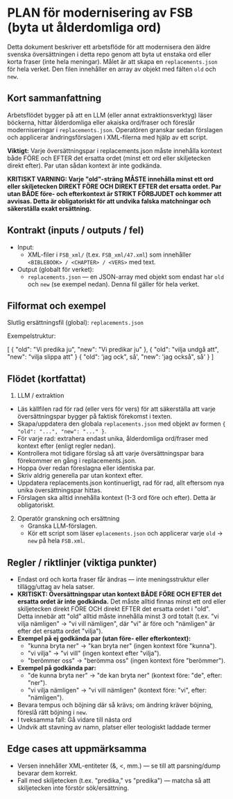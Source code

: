 
# PLAN för modernisering av FSB (byta ut ålderdomliga ord)

Detta dokument beskriver ett arbetsflöde för att modernisera den äldre svenska översättningen i detta repo genom att byta ut enstaka ord eller korta fraser (inte hela meningar). Målet är att skapa en `replacements.json` för hela verket. Den filen innehåller en array av objekt med fälten `old` och `new`.

## Kort sammanfattning

Arbetsflödet bygger på att en LLM (eller annat extraktionsverktyg) läser böckerna, hittar ålderdomliga eller akaiska ord/fraser och föreslår moderniseringar i `replacements.json`. Operatören granskar sedan förslagen och applicerar ändringsförslagen i XML-filerna med hjälp av ett script.

**Viktigt:** Varje översättningspar i replacements.json måste innehålla kontext både FÖRE och EFTER det ersatta ordet (minst ett ord eller skiljetecken direkt efter). Par utan sådan kontext är inte godkända.

**KRITISKT VARNING: Varje "old"-sträng MÅSTE innehålla minst ett ord eller skiljetecken DIREKT FÖRE OCH DIREKT EFTER det ersatta ordet. Par utan BÅDE före- och efterkontext är STRIKT FÖRBJUDET och kommer att avvisas. Detta är obligatoriskt för att undvika falska matchningar och säkerställa exakt ersättning.**

## Kontrakt (inputs / outputs / fel)

- Input:
  - XML-filer i `FSB_xml/` (t.ex. `FSB_xml/47.xml`) som innehåller `<BIBLEBOOK> / <CHAPTER> / <VERS>` med text.
- Output (globalt för verket):
  - `replacements.json` — en JSON-array med objekt som endast har `old` och `new` (se exempel nedan). Denna fil gäller för hela verket.

## Filformat och exempel

Slutlig ersättningsfil (global): `replacements.json`

Exempelstruktur:

[
  { "old": "Vi predika ju", "new": "Vi predikar ju" },
  { "old": "vilja undgå att", "new": "vilja slippa att" }
  { "old": 'jag ock", så', "new": 'jag också", så' }
]

## Flödet (kortfattat)

1) LLM / extraktion
  - Läs källfilen rad för rad (eller vers för vers) för att säkerställa att varje översättningspar bygger på faktisk förekomst i texten.
  - Skapa/uppdatera den globala `replacements.json` med objekt av formen `{ "old": "...", "new": "..." }`.
  - För varje rad: extrahera endast unika, ålderdomliga ord/fraser med kontext efter (enligt regler nedan).
  - Kontrollera mot tidigare förslag så att varje översättningspar bara förekommer en gång i replacements.json.
  - Hoppa över redan föreslagna eller identiska par.
  - Skriv aldrig generella par utan kontext efter.
  - Uppdatera replacements.json kontinuerligt, rad för rad, allt eftersom nya unika översättningspar hittas.
  - Förslagen ska alltid innehålla kontext (1-3 ord före och efter). Detta är obligatoriskt.

2) Operatör granskning och ersättning
   - Granska LLM-förslagen.
   - Kör ett script som läser `eplacements.json` och applicerar varje `old` → `new` på hela `FSB.xml`.
 
## Regler / riktlinjer (viktiga punkter)

- Endast ord och korta fraser får ändras — inte meningsstruktur eller tillägg/uttag av hela satser.
- **KRITISKT: Översättningspar utan kontext BÅDE FÖRE OCH EFTER det ersatta ordet är inte godkända.** Det måste alltid finnas minst ett ord eller skiljetecken direkt FÖRE OCH direkt EFTER det ersatta ordet i "old". Detta innebär att "old" alltid måste innehålla minst 3 ord totalt (t.ex. "vi vilja nämligen" → "vi vill nämligen", där "vi" är före och "nämligen" är efter det ersatta ordet "vilja"). 
- **Exempel på ej godkända par (utan före- eller efterkontext):**
  - "kunna bryta ner" → "kan bryta ner" (ingen kontext före "kunna").
  - "vi vilja" → "vi vill" (ingen kontext efter "vilja").
  - "berömmer oss" → "berömma oss" (ingen kontext före "berömmer").
- **Exempel på godkända par:**
  - "de kunna bryta ner" → "de kan bryta ner" (kontext före: "de", efter: "ner").
  - "vi vilja nämligen" → "vi vill nämligen" (kontext före: "vi", efter: "nämligen").
- Bevara tempus och böjning där så krävs; om ändring kräver böjning, föreslå rätt böjning i `new`.
- I tveksamma fall: Gå vidare till nästa ord
- Undvik att stavning av namn, platser eller teologiskt laddade termer

## Edge cases att uppmärksamma
- Versen innehåller XML-entiteter (&amp;, &lt;, mm.) — se till att parsning/dump bevarar dem korrekt.
- Fall med skiljetecken (t.ex. "predika," vs "predika") — matcha så att skiljetecken inte förstör sök/ersättning.